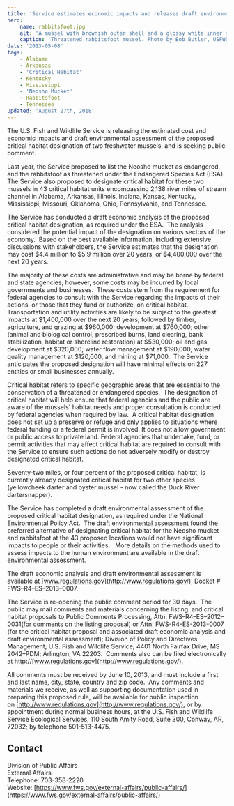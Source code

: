 ```yaml
---
title: 'Service estimates economic impacts and releases draft environmental assessment of Critical Habitat designation for neosho mucket and rabbitsfoot'
hero:
    name: rabbitsfoot.jpg
    alt: 'A mussel with brownish outer shell and a glossy white inner shell that resembles a baked potato.'
    caption: 'Threatened rabbitsfoot mussel. Photo by Bob Butler, USFWS.'
date: '2013-05-08'
tags:
    - Alabama
    - Arkansas
    - 'Critical Habitat'
    - Kentucky
    - Mississippi
    - 'Neosho Mucket'
    - Rabbitsfoot
    - Tennessee
updated: 'August 27th, 2018'
---
```


The U.S. Fish and Wildlife Service is releasing the estimated cost and economic impacts and draft environmental assessment of the proposed critical habitat designation of two freshwater mussels, and is seeking public comment.

Last year, the Service proposed to list the Neosho mucket as endangered, and the rabbitsfoot as threatened under the Endangered Species Act (ESA). The Service also proposed to designate critical habitat for these two mussels in 43 critical habitat units encompassing 2,138 river miles of stream channel in Alabama, Arkansas, Illinois, Indiana, Kansas, Kentucky, Mississippi, Missouri, Oklahoma, Ohio, Pennsylvania, and Tennessee. 

The Service has conducted a draft economic analysis of the proposed critical habitat designation, as required under the ESA.  The analysis considered the potential impact of the designation on various sectors of the economy.  Based on the best available information, including extensive discussions with stakeholders, the Service estimates that the designation may cost $4.4 million to $5.9 million over 20 years, or $4,400,000 over the next 20 years.

The majority of these costs are administrative and may be borne by federal and state agencies; however, some costs may be incurred by local governments and businesses.  These costs stem from the requirement for federal agencies to consult with the Service regarding the impacts of their actions, or those that they fund or authorize, on critical habitat.  Transportation and utility activities are likely to be subject to the greatest impacts at $1,400,000 over the next 20 years; followed by timber, agriculture, and grazing at $960,000; development at $760,000; other (animal and biological control, prescribed burns, land clearing, bank stabilization, habitat or shoreline restoration) at $530,000; oil and gas development at $320,000; water flow management at $190,000; water quality management at $120,000, and mining at $71,000.  The Service anticipates the proposed designation will have minimal effects on 227 entities or small businesses annually.

Critical habitat refers to specific geographic areas that are essential to the conservation of a threatened or endangered species.  The designation of critical habitat will help ensure that federal agencies and the public are aware of the mussels' habitat needs and proper consultation is conducted by federal agencies when required by law.  A critical habitat designation does not set up a preserve or refuge and only applies to situations where federal funding or a federal permit is involved. It does not allow government or public access to private land. Federal agencies that undertake, fund, or permit activities that may affect critical habitat are required to consult with the Service to ensure such actions do not adversely modify or destroy designated critical habitat.

Seventy-two miles, or four percent of the proposed critical habitat, is currently already designated critical habitat for two other species (yellowcheek darter and oyster mussel - now called the Duck River dartersnapper).

The Service has completed a draft environmental assessment of the proposed critical habitat designation, as required under the National Environmental Policy Act.  The draft environmental assessment found the preferred alternative of designating critical habitat for the Neosho mucket and rabbitsfoot at the 43 proposed locations would not have significant impacts to people or their activities.   More details on the methods used to assess impacts to the human environment are available in the draft environmental assessment.

The draft economic analysis and draft environmental assessment is available at [www.regulations.gov](http://www.regulations.gov/), Docket # FWS–R4–ES–2013–0007.

The Service is re-opening the public comment period for 30 days.  The public may mail comments and materials concerning the listing  and critical habitat proposals to Public Comments Processing, Attn: FWS–R4–ES–2012–0031(for comments on the listing proposal) or Attn: FWS-R4-ES-2013-0007 (for the critical habitat proposal and associated draft economic analysis and draft environmental assessment); Division of Policy and Directives Management; U.S. Fish and Wildlife Service; 4401 North Fairfax Drive, MS 2042–PDM; Arlington, VA 22203\.  Comments also can be filed electronically at http://[www.regulations.gov](http://www.regulations.gov/). 

All comments must be received by June 10, 2013, and must include a first and last name, city, state, country and zip code.  Any comments and materials we receive, as well as supporting documentation used in preparing this proposed rule, will be available for public inspection on [http://www.regulations.gov](http://www.regulations.gov/), or by appointment during normal business hours, at the U.S. Fish and Wildlife Service Ecological Services, 110 South Amity Road, Suite 300, Conway, AR, 72032; by telephone 501-513-4475.

## Contact

Division of Public Affairs  
External Affairs  
Telephone: 703-358-2220  
Website: [https://www.fws.gov/external-affairs/public-affairs/](https://www.fws.gov/external-affairs/public-affairs/)
